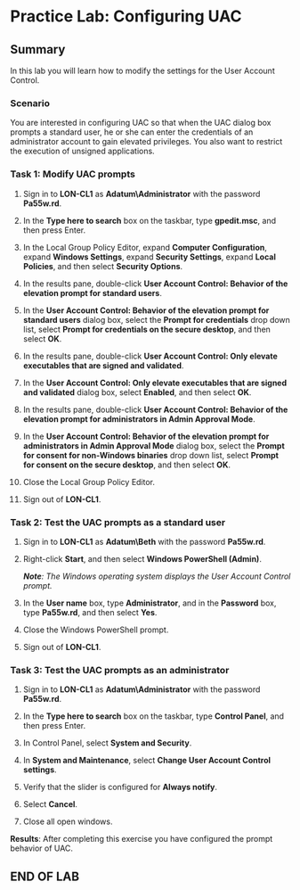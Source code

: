 # Practice Lab: Configuring UAC

## Summary

In this lab you will learn how to modify the settings for the User Account
Control.

### Scenario

You are interested in configuring UAC so that when the UAC dialog box prompts a
standard user, he or she can enter the credentials of an administrator account
to gain elevated privileges. You also want to restrict the execution of unsigned
applications.

### Task 1: Modify UAC prompts

1. Sign in to **LON-CL1** as **Adatum\\Administrator** with the password
    **Pa55w.rd**.

1. In the **Type here to search** box on the taskbar, type **gpedit.msc**, and
    then press Enter.

1. In the Local Group Policy Editor, expand **Computer Configuration**, expand
    **Windows Settings**, expand **Security Settings**, expand **Local Policies**,
     and then select **Security Options**.

1. In the results pane, double-click **User Account Control: Behavior of the
    elevation prompt for standard users**.

1. In the **User Account Control: Behavior of the elevation prompt for standard
    users** dialog box, select the **Prompt for credentials** drop down list,
    select **Prompt for credentials on the secure desktop**, and then select
    **OK**.

1. In the results pane, double-click **User Account Control: Only elevate
    executables that are signed and validated**.

1. In the **User Account Control: Only elevate executables that are signed and
    validated** dialog box, select **Enabled**, and then select **OK**.

1. In the results pane, double-click **User Account Control: Behavior of the
    elevation prompt for administrators in Admin Approval Mode**.

1. In the **User Account Control: Behavior of the elevation prompt for
    administrators in Admin Approval Mode** dialog box, select the **Prompt for
    consent for non-Windows binaries** drop down list, select **Prompt for
    consent on the secure desktop**, and then select **OK**.

1. Close the Local Group Policy Editor.

1. Sign out of **LON-CL1**.

### Task 2: Test the UAC prompts as a standard user

1. Sign in to **LON-CL1** as **Adatum\\Beth** with the password **Pa55w.rd**.

1. Right-click **Start**, and then select **Windows PowerShell (Admin)**.  

    _**Note**: The Windows operating system displays the User Account Control
    prompt._

1. In the **User name** box, type **Administrator**, and in the **Password**
    box, type **Pa55w.rd**, and then select **Yes**.

1. Close the Windows PowerShell prompt.

1. Sign out of **LON-CL1**.

### Task 3: Test the UAC prompts as an administrator

1. Sign in to **LON-CL1** as **Adatum\\Administrator** with the password
    **Pa55w.rd**.

1. In the **Type here to search** box on the taskbar, type **Control Panel**,
    and then press Enter.

1. In Control Panel, select **System and Security**.

1. In **System and Maintenance**, select **Change User Account Control
    settings**.

1. Verify that the slider is configured for **Always notify**.

1. Select **Cancel**.

1. Close all open windows.

**Results**: After completing this exercise you have configured the prompt
behavior of UAC.

## END OF LAB
